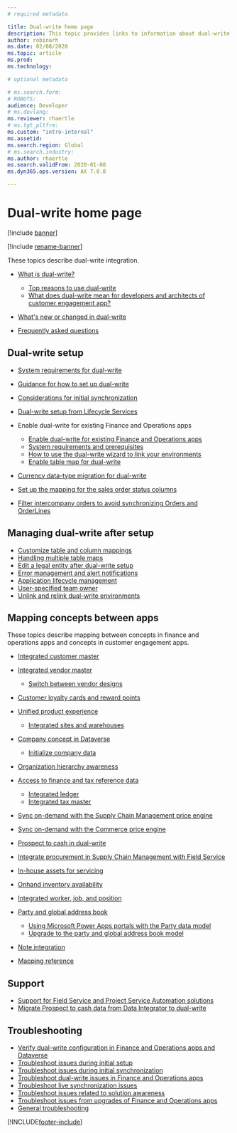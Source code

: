 ```yaml
---
# required metadata

title: Dual-write home page
description: This topic provides links to information about dual-write.
author: robinarh
ms.date: 02/08/2020
ms.topic: article
ms.prod: 
ms.technology: 

# optional metadata

# ms.search.form: 
# ROBOTS: 
audience: Developer
# ms.devlang: 
ms.reviewer: rhaertle
# ms.tgt_pltfrm: 
ms.custom: "intro-internal"
ms.assetid: 
ms.search.region: Global
# ms.search.industry: 
ms.author: rhaertle
ms.search.validFrom: 2020-01-08
ms.dyn365.ops.version: AX 7.0.0

---
```


# Dual-write home page

[!include [banner](../../includes/banner.md)]

[!include [rename-banner](~/includes/cc-data-platform-banner.md)]

These topics describe dual-write integration.

+ [What is dual-write?](dual-write-overview.md)

    - [Top reasons to use dual-write](dual-write-overview.md#top-reasons-to-use-dual-write)
    - [What does dual-write mean for developers and architects of customer engagement app?](dual-write-overview.md#developer-architect)

+ [What's new or changed in dual-write](whats-new-dual-write.md)
+ [Frequently asked questions](dual-write-faq.md)    

## Dual-write setup

+ [System requirements for dual-write](dual-write-system-req.md)
+ [Guidance for how to set up dual-write](connection-setup.md)
+ [Considerations for initial synchronization](initial-sync-guidance.md)
+ [Dual-write setup from Lifecycle Services](lcs-setup.md)
+ Enable dual-write for existing Finance and Operations apps

    + [Enable dual-write for existing Finance and Operations apps](enable-dual-write.md)
    + [System requirements and prerequisites](requirements-and-prerequisites.md)
    + [How to use the dual-write wizard to link your environments](link-your-environment.md)
    + [Enable table map for dual-write](enable-entity-map.md)

+ [Currency data-type migration for dual-write](currrency-decimal-places.md)
+ [Set up the mapping for the sales order status columns](sales-status-map.md)
+ [Filter intercompany orders to avoid synchronizing Orders and OrderLines](filtering-intercompany-orders.md)

## Managing dual-write after setup

+ [Customize table and column mappings](customizing-mappings.md)
+ [Handling multiple table maps](multiple-entity-maps.md)
+ [Edit a legal entity after dual-write setup](edit-legal-entity.md)
+ [Error management and alert notifications](errors-and-alerts.md)
+ [Application lifecycle management](app-lifecycle-management.md)
+ [User-specified team owner](user-specified-team-owner.md)
+ [Unlink and relink dual-write environments](relink-environments.md)

## Mapping concepts between apps

These topics describe mapping between concepts in finance and operations apps and concepts in customer engagement apps.

+ [Integrated customer master](customer-mapping.md)
+ [Integrated vendor master](vendor-mapping.md)

    + [Switch between vendor designs](vendor-switch.md)

+ [Customer loyalty cards and reward points](loyalty-mapping.md)
+ [Unified product experience](product-mapping.md)

    + [Integrated sites and warehouses](sites-warehouses-mapping.md)

+ [Company concept in Dataverse](company-data.md)

    + [Initialize company data](bootstrap-company-data.md)

+ [Organization hierarchy awareness](organization-mapping.md)
+ [Access to finance and tax reference data](finance-tax-reference.md)

    + [Integrated ledger](ledger-mapping.md)
    + [Integrated tax master](tax-mapping.md)

+ [Sync on-demand with the Supply Chain Management price engine](pricing-engine.md)
+ [Sync on-demand with the Commerce price engine](commerce-pricing.md)
+ [Prospect to cash in dual-write](dual-write-prospect-to-cash.md)
+ [Integrate procurement in Supply Chain Management with Field Service](scm-field-service-procurement.md)
+ [In-house assets for servicing](in-house-assets.md)
+ [Onhand inventory availability](inventory-availability.md)
+ [Integrated worker, job, and position](integrated-hr.md)
+ [Party and global address book](party-gab.md)

    + [Using Microsoft Power Apps portals with the Party data model](party-gab-portal.md)
    + [Upgrade to the party and global address book model](upgrade-party-gab.md)

+ [Note integration](notes-integration.md)
+ [Mapping reference](mapping-reference.md)

## Support

+ [Support for Field Service and Project Service Automation solutions](field-service-project-service-automation.md)
+ [Migrate Prospect to cash data from Data Integrator to dual-write](migrate-prospect-to-cash.md)

## Troubleshooting

+ [Verify dual-write configuration in Finance and Operations apps and Dataverse](dual-write-troubleshooting-verify-config.md)
+ [Troubleshoot issues during initial setup](dual-write-troubleshooting-initial-setup.md)
+ [Troubleshoot issues during initial synchronization](dual-write-troubleshooting-initial-sync.md)
+ [Troubleshoot dual-write issues in Finance and Operations apps](dual-write-troubleshooting-dual-write-module.md)
+ [Troubleshoot live synchronization issues](dual-write-troubleshooting-live-sync.md)
+ [Troubleshoot issues related to solution awareness](dual-write-troubleshooting-solution-awareness.md)
+ [Troubleshoot issues from upgrades of Finance and Operations apps](dual-write-troubleshooting-finops-upgrades.md)
+ [General troubleshooting](dual-write-troubleshooting.md)

[!INCLUDE[footer-include](../../../../includes/footer-banner.md)]
